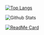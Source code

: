 [![Top Langs](https://github-readme-stats.vercel.app/api/top-langs/?username=AJITH-klepsydra&layout=compact)](https://github.com/AJITH-klepsydra)

![Github Stats](https://github-readme-stats.vercel.app/api?username=AJITH-klepsydra&show_icons=true&include_all_commits=true)

[![ReadMe Card](https://github-readme-stats.vercel.app/api/pin/?username=AJITH-klepsydra&repo=pyweek2020)](https://github.com/AJITH-klepsydra/pyweek2020)
